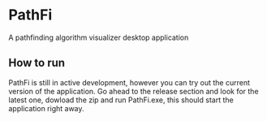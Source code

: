 # PathFi
A pathfinding algorithm visualizer desktop application

## How to run
PathFi is still in active development, however you can try out the current version of the application. Go ahead to the release section and look for the latest one, dowload the zip and run PathFi.exe, this should start the application right away.
